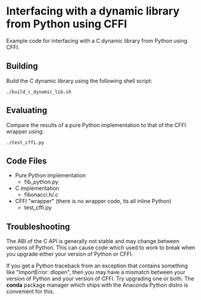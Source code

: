 # Interfacing with a dynamic library from Python using CFFI
Example code for interfacing with a C dynamic library from Python using CFFI.

## Building
Build the C dynamic library using the following shell script:

    ./build_c_dynamic_lib.sh

## Evaluating
Compare the results of a pure Python implementation to that of the CFFI wrapper using:

    ./test_cffi.py

## Code Files
* Pure Python implementation
    * fib_python.py
* C implementation
    * fibonacci.h/.c
* CFFI "wrapper" (there is no wrapper code, its all inline Python)
    * test_cffi.py
    
    
## Troubleshooting
The ABI of the C API is generally not stable and may change between versions of Python. This can 
cause code which used to work to break when you upgrade either your version of Python or CFFI.
 
If you get a Python traceback from an exception that contains something like "ImportError: dlopen", 
then you may have a mismatch between your version of Python and your version of CFFI.  Try upgrading
one or both.  The **conda** package manager which ships with the Anaconda Python distro is convenient
for this.

